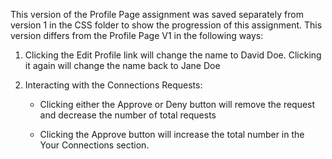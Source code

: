 This version of the Profile Page assignment was saved separately from version 1 in the CSS folder to show the progression of this assignment. This version differs from the Profile Page V1 in the following ways:

1.	Clicking the Edit Profile link will change the name to David Doe. Clicking it again will change the name back to Jane Doe

2.	Interacting with the Connections Requests:

    *	Clicking either the Approve or Deny button will remove the request and decrease the number of total requests

    *	Clicking the Approve button will increase the total number in the Your Connections section.
